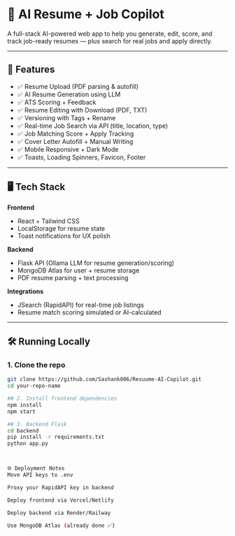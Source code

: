 # 💼 AI Resume + Job Copilot

A full-stack AI-powered web app to help you generate, edit, score, and track job-ready resumes — plus search for real jobs and apply directly.

---

## 🚀 Features

- ✅ Resume Upload (PDF parsing & autofill)
- ✅ AI Resume Generation using LLM
- ✅ ATS Scoring + Feedback
- ✅ Resume Editing with Download (PDF, TXT)
- ✅ Versioning with Tags + Rename
- ✅ Real-time Job Search via API (title, location, type)
- ✅ Job Matching Score + Apply Tracking
- ✅ Cover Letter Autofill + Manual Writing
- ✅ Mobile Responsive + Dark Mode
- ✅ Toasts, Loading Spinners, Favicon, Footer

---

## 🖥️ Tech Stack

**Frontend**  
- React + Tailwind CSS  
- LocalStorage for resume state  
- Toast notifications for UX polish

**Backend**  
- Flask API (Ollama LLM for resume generation/scoring)  
- MongoDB Atlas for user + resume storage  
- PDF resume parsing + text processing

**Integrations**  
- JSearch (RapidAPI) for real-time job listings  
- Resume match scoring simulated or AI-calculated

---

## 🛠️ Running Locally

### 1. Clone the repo

```bash
git clone https://github.com/Sashank006/Resuume-AI-Copilot.git
cd your-repo-name

## 2. Install frontend dependencies
npm install
npm start

## 3. Backend Flask
cd backend
pip install -r requirements.txt
python app.py



🌐 Deployment Notes
Move API keys to .env

Proxy your RapidAPI key in backend

Deploy frontend via Vercel/Netlify

Deploy backend via Render/Railway

Use MongoDB Atlas (already done ✅)


